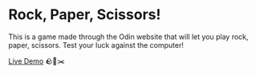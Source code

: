 # Rock, Paper, Scissors!

This is a game made through the Odin website that will let you play rock, paper, scissors. Test your luck against the computer!

[Live Demo](https://aar654.github.io/rock-paper-scissors/) 🪨📃✂️
